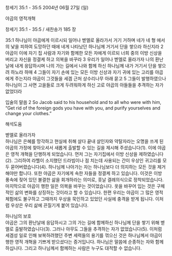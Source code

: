 창세기 35:1 - 35:5 
2004년 06월 27일 (일)

야곱의 영적개혁



창세기 35:1 - 35:5 / 새찬송가 185 장


35:1 하나님이 야곱에게 이르시되 일어나 벧엘로 올라가서 거기 거하며 네가 네 형 에서의 낯을 피하여 도망하던 때에 네게 나타났던 하나님께 거기서 단을 쌓으라 하신지라 
2 야곱이 이에 자기 집 사람과 자기와 함께한 모든 자에게 이르되 너희 중의 이방 신상을 버리고 자신을 정결케 하고 의복을 바꾸라 
3 우리가 일어나 벧엘로 올라가자 나의 환난 날에 내게 응답하시며 나의 가는 길에서 나와 함께 하신 하나님께 내가 거기서 단을 쌓으려 하노라 하매 
4 그들이 자기 손에 있는 모든 이방 신상과 자기 귀에 있는 고리를 야곱에게 주는지라 야곱이 그것들을 세겜 근처 상수리나무 아래 묻고 
5 그들이 발행하였으나 하나님이 그 사면 고을들로 크게 두려워하게 하신 고로 야곱의 아들들을 추격하는 자가 없었더라 

입술의 말씀 
2 So Jacob said to his household and to all who were with him, “Get rid of the foreign gods you have with you, and purify yourselves and change your clothes.”

해석도움





벧엘로 올라가자  
하나님은 은혜를 망각하고 현실에 취해 살다 끝내 살인자와 약탈자라는 오명을 쓰게 된 야곱의 가정에 찾아오셔서 새롭게 출발할 수 있는 길을 제시해 주셨습니다(1). 이에 야곱은 영적 개혁을 단행하게 되었습니다. 먼저 그는 자기집에서 이방 신상을 제하였습니다(2). 그리하여 라헬이 소지했던 드라빔이나 점 치는데 사용되는 간이 우상인 귀고리를 모두 묻어버렸습니다(4). 하나님께 나아가는 자는 하나님보다 더 의지하는 모든 것을 제거해야만 합니다. 또한 야곱은 자기에게 속한 자들을 정결케 하고 있습니다. 이것은 이방 풍속에 젖어 있던 불결한 삶을 회개하라는 의미로, 훗날 결례의식으로 정착되었습니다. 마지막으로 야곱이 행한 일은 의복을 바꾸는 것이었습니다. 옷을 바꾸어 입는 것은 구체적인 삶의 변화를 상징하는 것이라고 할 수 있습니다. 한편 우리는 야곱이 그 많은 영적 체험에도 불구하고 그때까지 우상을 묵인하고 있었던 사실에 충격을 받게 됩니다. 이처럼 우상은 우리 삶에 끈질기게 붙어 있습니다.  

하나님의 보호  
야곱은 그의 환난날에 응답하시고 그의 가는 길에 함께하신 하나님께 단을 쌓기 위해 벧엘로 출발하였습니다(3). 그러나 아무도 그들을 추격하는 자가 없었습니다(5). 이처럼 세겜성 일로 인해 보복하려했던 주변 세력들의 용기를 꺾으신 것은 하나님께서 야곱이 행한 영적 개혁을 기쁘게 받으셨다는 증거입니다. 하나님은 말씀에 순종하는 자와 함께하십니다. 그리고 하나님께서 함께하는 사람은 누구도 대적할 수 없습니다.